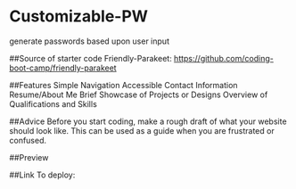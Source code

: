 # Customizable-PW

generate passwords based upon user input

##Source of starter code
Friendly-Parakeet: https://github.com/coding-boot-camp/friendly-parakeet

##Features
Simple Navigation
Accessible Contact Information
Resume/About Me
Brief Showcase of Projects or Designs
Overview of Qualifications and Skills

##Advice
Before you start coding, make a rough draft of what your website should look like. This can be used as a guide when you are frustrated or confused.

##Preview

##Link
To deploy:
